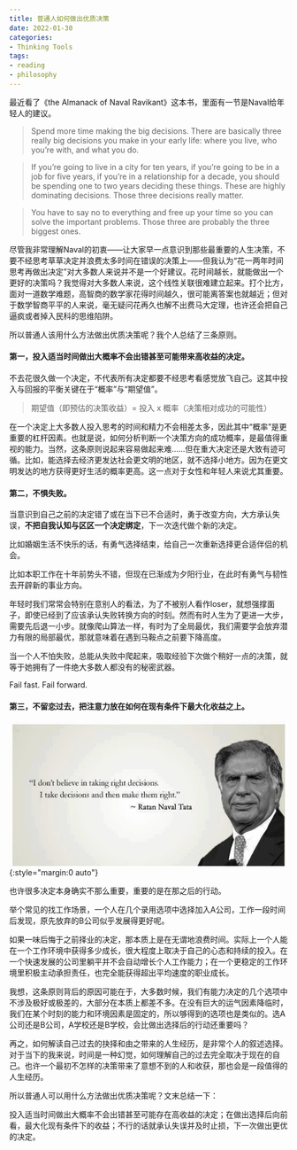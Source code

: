 ```yaml
---
title: 普通人如何做出优质决策
date: 2022-01-30
categories: 
- Thinking Tools
tags:
- reading
- philosophy
---
```


最近看了《the Almanack of Naval Ravikant》这本书，里面有一节是Naval给年轻人的建议。

> Spend more time making the big decisions. There are basically three really big decisions you make in your early life: where you live, who you’re with, and what you do.

> If you’re going to live in a city for ten years, if you’re going to be in a job for five years, if you’re in a relationship for a decade, you should be spending one to two years deciding these things. These are highly dominating decisions. Those three decisions really matter.

> You have to say no to everything and free up your time so you can solve the important problems. Those three are probably the three biggest ones. 

尽管我非常理解Naval的初衷——让大家早一点意识到那些最重要的人生决策，不要不经思考草草决定并浪费太多时间在错误的决策上——但我认为“花一两年时间思考再做出决定”对大多数人来说并不是一个好建议。花时间越长，就能做出一个更好的决策吗？我觉得对大多数人来说，这个线性关联很难建立起来。打个比方，面对一道数学难题，高智商的数学家花得时间越久，很可能离答案也就越近；但对于数学智商平平的人来说，毫无疑问花再久也解不出费马大定理，也许还会把自己逼疯或者掉入民科的思维陷阱。

所以普通人该用什么方法做出优质决策呢？我个人总结了三条原则。



#### 第一，投入适当时间做出大概率不会出错甚至可能带来高收益的决定。

不去花很久做一个决定，不代表所有决定都要不经思考看感觉放飞自己。这其中投入与回报的平衡关键在于“概率”与“期望值”。

> 期望值（即预估的决策收益）= 投入 x 概率（决策相对成功的可能性）

在一个决定上大多数人投入思考的时间和精力不会相差太多，因此其中“概率”是更重要的杠杆因素。也就是说，如何分析判断一个决策方向的成功概率，是最值得重视的能力。当然，这条原则说起来容易做起来难……但在重大决定还是大致有迹可循。比如，能选择去经济更发达社会更文明的地区，就不选择小地方。因为在更文明发达的地方获得更好生活的概率更高。这一点对于女性和年轻人来说尤其重要。



#### 第二，不惧失败。

当意识到自己之前的决定错了或在当下已不合适时，勇于改变方向，大方承认失误，**不把自我认知与区区一个决定绑定**，下一次迭代做个新的决定。

比如婚姻生活不快乐的话，有勇气选择结束，给自己一次重新选择更合适伴侣的机会。

比如本职工作在十年前势头不错，但现在已渐成为夕阳行业，在此时有勇气与韧性去开辟新的事业方向。

年轻时我们常常会特别在意别人的看法，为了不被别人看作loser，就想强撑面子，即使已经到了应该承认失败转换方向的时刻。然而有时人生为了更进一大步，需要先后退一小步。就像爬山算法一样，有时为了全局最优，我们需要学会放弃潜力有限的局部最优，那就意味着在遇到马鞍点之前要下降高度。

当一个人不怕失败，总能从失败中爬起来，吸取经验下次做个稍好一点的决策，就等于她拥有了一件绝大多数人都没有的秘密武器。

Fail fast. Fail forward.



#### 第三，不留恋过去，把注意力放在如何在现有条件下最大化收益之上。

![decision](/assets/images/tata.jpg){:style="margin:0 auto"}

也许很多决定本身确实不那么重要，重要的是在那之后的行动。

举个常见的找工作场景，一个人在几个录用选项中选择加入A公司，工作一段时间后发现，原先放弃的B公司似乎发展得更好呢。

如果一味后悔于之前择业的决定，那本质上是在无谓地浪费时间。实际上一个人能在一个工作环境中获得多少成长，很大程度上取决于自己的心态和持续的投入。在一个快速发展的公司里躺平并不会自动增长个人工作能力；在一个更稳定的工作环境里积极主动承担责任，也完全能获得超出平均速度的职业成长。

我想，这条原则背后的原因可能在于，大多数时候，我们有能力决定的几个选项中不涉及极好或极差的，大部分在本质上都差不多。在没有巨大的运气因素降临时，我们在某个时刻的能力和环境因素是固定的，所以够得到的选项也是类似的。选A公司还是B公司，A学校还是B学校，会比做出选择后的行动还重要吗？

再之，如何解读自己过去的抉择和由之带来的人生经历，是非常个人的叙述选择。对于当下的我来说，时间是一种幻觉，如何理解自己的过去完全取决于现在的自己。也许一个最初不怎样的决策带来了意想不到的人和收获，那也会是一段值得的人生经历。





所以普通人可以用什么方法做出优质决策呢？文末总结一下：

投入适当时间做出大概率不会出错甚至可能存在高收益的决定；在做出选择后向前看，最大化现有条件下的收益；不行的话就承认失误并及时止损，下一次做出更优的决定。





